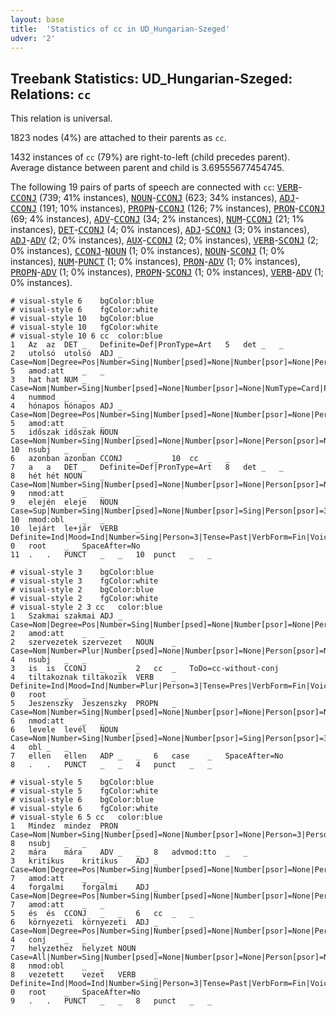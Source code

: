 ```yaml
---
layout: base
title:  'Statistics of cc in UD_Hungarian-Szeged'
udver: '2'
---
```


## Treebank Statistics: UD_Hungarian-Szeged: Relations: `cc`

This relation is universal.

1823 nodes (4%) are attached to their parents as `cc`.

1432 instances of `cc` (79%) are right-to-left (child precedes parent).
Average distance between parent and child is 3.69555677454745.

The following 19 pairs of parts of speech are connected with `cc`: <tt><a href="hu_szeged-pos-VERB.html">VERB</a></tt>-<tt><a href="hu_szeged-pos-CCONJ.html">CCONJ</a></tt> (739; 41% instances), <tt><a href="hu_szeged-pos-NOUN.html">NOUN</a></tt>-<tt><a href="hu_szeged-pos-CCONJ.html">CCONJ</a></tt> (623; 34% instances), <tt><a href="hu_szeged-pos-ADJ.html">ADJ</a></tt>-<tt><a href="hu_szeged-pos-CCONJ.html">CCONJ</a></tt> (191; 10% instances), <tt><a href="hu_szeged-pos-PROPN.html">PROPN</a></tt>-<tt><a href="hu_szeged-pos-CCONJ.html">CCONJ</a></tt> (126; 7% instances), <tt><a href="hu_szeged-pos-PRON.html">PRON</a></tt>-<tt><a href="hu_szeged-pos-CCONJ.html">CCONJ</a></tt> (69; 4% instances), <tt><a href="hu_szeged-pos-ADV.html">ADV</a></tt>-<tt><a href="hu_szeged-pos-CCONJ.html">CCONJ</a></tt> (34; 2% instances), <tt><a href="hu_szeged-pos-NUM.html">NUM</a></tt>-<tt><a href="hu_szeged-pos-CCONJ.html">CCONJ</a></tt> (21; 1% instances), <tt><a href="hu_szeged-pos-DET.html">DET</a></tt>-<tt><a href="hu_szeged-pos-CCONJ.html">CCONJ</a></tt> (4; 0% instances), <tt><a href="hu_szeged-pos-ADJ.html">ADJ</a></tt>-<tt><a href="hu_szeged-pos-SCONJ.html">SCONJ</a></tt> (3; 0% instances), <tt><a href="hu_szeged-pos-ADJ.html">ADJ</a></tt>-<tt><a href="hu_szeged-pos-ADV.html">ADV</a></tt> (2; 0% instances), <tt><a href="hu_szeged-pos-AUX.html">AUX</a></tt>-<tt><a href="hu_szeged-pos-CCONJ.html">CCONJ</a></tt> (2; 0% instances), <tt><a href="hu_szeged-pos-VERB.html">VERB</a></tt>-<tt><a href="hu_szeged-pos-SCONJ.html">SCONJ</a></tt> (2; 0% instances), <tt><a href="hu_szeged-pos-CCONJ.html">CCONJ</a></tt>-<tt><a href="hu_szeged-pos-NOUN.html">NOUN</a></tt> (1; 0% instances), <tt><a href="hu_szeged-pos-NOUN.html">NOUN</a></tt>-<tt><a href="hu_szeged-pos-SCONJ.html">SCONJ</a></tt> (1; 0% instances), <tt><a href="hu_szeged-pos-NUM.html">NUM</a></tt>-<tt><a href="hu_szeged-pos-PUNCT.html">PUNCT</a></tt> (1; 0% instances), <tt><a href="hu_szeged-pos-PRON.html">PRON</a></tt>-<tt><a href="hu_szeged-pos-ADV.html">ADV</a></tt> (1; 0% instances), <tt><a href="hu_szeged-pos-PROPN.html">PROPN</a></tt>-<tt><a href="hu_szeged-pos-ADV.html">ADV</a></tt> (1; 0% instances), <tt><a href="hu_szeged-pos-PROPN.html">PROPN</a></tt>-<tt><a href="hu_szeged-pos-SCONJ.html">SCONJ</a></tt> (1; 0% instances), <tt><a href="hu_szeged-pos-VERB.html">VERB</a></tt>-<tt><a href="hu_szeged-pos-ADV.html">ADV</a></tt> (1; 0% instances).


~~~ conllu
# visual-style 6	bgColor:blue
# visual-style 6	fgColor:white
# visual-style 10	bgColor:blue
# visual-style 10	fgColor:white
# visual-style 10 6 cc	color:blue
1	Az	az	DET	_	Definite=Def|PronType=Art	5	det	_	_
2	utolsó	utolsó	ADJ	_	Case=Nom|Degree=Pos|Number=Sing|Number[psed]=None|Number[psor]=None|Person[psor]=None	5	amod:att	_	_
3	hat	hat	NUM	_	Case=Nom|Number=Sing|Number[psed]=None|Number[psor]=None|NumType=Card|Person[psor]=None	4	nummod	_	_
4	hónapos	hónapos	ADJ	_	Case=Nom|Degree=Pos|Number=Sing|Number[psed]=None|Number[psor]=None|Person[psor]=None	5	amod:att	_	_
5	időszak	időszak	NOUN	_	Case=Nom|Number=Sing|Number[psed]=None|Number[psor]=None|Person[psor]=None	10	nsubj	_	_
6	azonban	azonban	CCONJ	_	_	10	cc	_	_
7	a	a	DET	_	Definite=Def|PronType=Art	8	det	_	_
8	hét	hét	NOUN	_	Case=Nom|Number=Sing|Number[psed]=None|Number[psor]=None|Person[psor]=None	9	nmod:att	_	_
9	elején	eleje	NOUN	_	Case=Sup|Number=Sing|Number[psed]=None|Number[psor]=Sing|Person[psor]=3	10	nmod:obl	_	_
10	lejárt	le+jár	VERB	_	Definite=Ind|Mood=Ind|Number=Sing|Person=3|Tense=Past|VerbForm=Fin|Voice=Act	0	root	_	SpaceAfter=No
11	.	.	PUNCT	_	_	10	punct	_	_

~~~


~~~ conllu
# visual-style 3	bgColor:blue
# visual-style 3	fgColor:white
# visual-style 2	bgColor:blue
# visual-style 2	fgColor:white
# visual-style 2 3 cc	color:blue
1	Szakmai	szakmai	ADJ	_	Case=Nom|Degree=Pos|Number=Sing|Number[psed]=None|Number[psor]=None|Person[psor]=None	2	amod:att	_	_
2	szervezetek	szervezet	NOUN	_	Case=Nom|Number=Plur|Number[psed]=None|Number[psor]=None|Person[psor]=None	4	nsubj	_	_
3	is	is	CCONJ	_	_	2	cc	_	ToDo=cc-without-conj
4	tiltakoznak	tiltakozik	VERB	_	Definite=Ind|Mood=Ind|Number=Plur|Person=3|Tense=Pres|VerbForm=Fin|Voice=Act	0	root	_	_
5	Jeszenszky	Jeszenszky	PROPN	_	Case=Nom|Number=Sing|Number[psed]=None|Number[psor]=None|Person[psor]=None	6	nmod:att	_	_
6	levele	levél	NOUN	_	Case=Nom|Number=Sing|Number[psed]=None|Number[psor]=Sing|Person[psor]=3	4	obl	_	_
7	ellen	ellen	ADP	_	_	6	case	_	SpaceAfter=No
8	.	.	PUNCT	_	_	4	punct	_	_

~~~


~~~ conllu
# visual-style 5	bgColor:blue
# visual-style 5	fgColor:white
# visual-style 6	bgColor:blue
# visual-style 6	fgColor:white
# visual-style 6 5 cc	color:blue
1	Mindez	mindez	PRON	_	Case=Nom|Number=Sing|Number[psed]=None|Number[psor]=None|Person=3|Person[psor]=None|PronType=Dem	8	nsubj	_	_
2	mára	mára	ADV	_	_	8	advmod:tto	_	_
3	kritikus	kritikus	ADJ	_	Case=Nom|Degree=Pos|Number=Sing|Number[psed]=None|Number[psor]=None|Person[psor]=None	7	amod:att	_	_
4	forgalmi	forgalmi	ADJ	_	Case=Nom|Degree=Pos|Number=Sing|Number[psed]=None|Number[psor]=None|Person[psor]=None	7	amod:att	_	_
5	és	és	CCONJ	_	_	6	cc	_	_
6	környezeti	környezeti	ADJ	_	Case=Nom|Degree=Pos|Number=Sing|Number[psed]=None|Number[psor]=None|Person[psor]=None	4	conj	_	_
7	helyzethez	helyzet	NOUN	_	Case=All|Number=Sing|Number[psed]=None|Number[psor]=None|Person[psor]=None	8	nmod:obl	_	_
8	vezetett	vezet	VERB	_	Definite=Ind|Mood=Ind|Number=Sing|Person=3|Tense=Past|VerbForm=Fin|Voice=Act	0	root	_	SpaceAfter=No
9	.	.	PUNCT	_	_	8	punct	_	_

~~~


